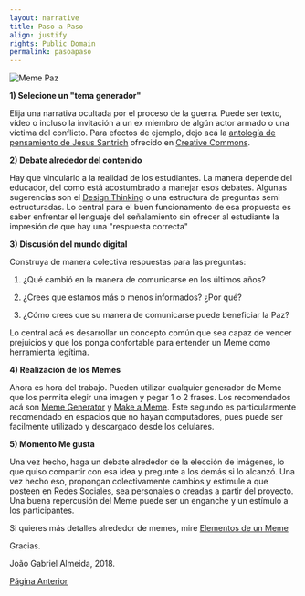 ```yaml
---
layout: narrative
title: Paso a Paso
align: justify
rights: Public Domain
permalink: pasoapaso
---
```

![Meme Paz](/insurgencia2punto0/assets/images/likeaboss.jpg)

**1) Selecione un "tema generador"**

Elija una narrativa ocultada por el proceso de la guerra. Puede ser texto, vídeo o incluso la invitación a un ex miembro de algún actor armado o una víctima del conflicto. Para efectos de ejemplo, dejo acá la [antología de pensamiento de Jesus Santrich](http://www.resumenlatinoamericano.org/wp-content/uploads/2018/04/Pensamiento-Jesus.pdf) ofrecido en [Creative Commons](https://creativecommons.org/).

**2) Debate alrededor del contenido**

Hay que vincularlo a la realidad de los estudiantes. La manera depende del educador, del como está acostumbrado a manejar esos debates. Algunas sugerencias son el [Design Thinking](https://www.ted.com/talks/tom_wujec_got_a_wicked_problem_first_tell_me_how_you_make_toast?language=es) o una estructura de preguntas semi estructuradas. Lo central para el buen funcionamento de esa propuesta es saber enfrentar el lenguaje del señalamiento sin ofrecer al estudiante la impresión de que hay una "respuesta correcta"

**3) Discusión del mundo digital**

Construya de manera colectiva respuestas para las preguntas:

1. ¿Qué cambió en la manera de comunicarse en los últimos años?

2. ¿Crees que estamos más o menos informados? ¿Por qué?

3. ¿Cómo crees que su manera de comunicarse puede beneficiar la Paz?

Lo central acá es desarrollar un concepto común que sea capaz de vencer prejuicios y que los ponga confortable para entender un Meme como herramienta legítima.

**4) Realización de los Memes**

Ahora es hora del trabajo. Pueden utilizar cualquier generador de Meme que los permita elegir una imagen y pegar 1 o 2 frases.  Los recomendados acá son [Meme Generator](https://www.memegenerator.es) y [Make a Meme](https://makeameme.org/memegenerator). Este segundo es particularmente recomendado en espacios que no hayan computadores, pues puede ser facilmente utilizado y descargado desde los celulares.

**5) Momento Me gusta**

Una vez hecho, haga un debate alrededor de la elección de imágenes, lo que quiso compartir con esa idea y pregunte a los demás si lo alcanzó. Una vez hecho eso, propongan colectivamente cambios y estimule a que posteen en Redes Sociales, sea personales o creadas a partir del proyecto. Una buena repercusión del Meme puede ser un enganche y un estímulo a los participantes.

Si quieres más detalles alrededor de memes, mire [Elementos de un Meme](/insurgencia2punto0/elementosdeunmeme)

Gracias.

João Gabriel Almeida, 2018.


[Página Anterior](memepaz)
